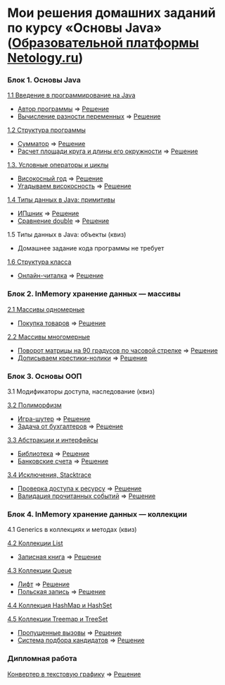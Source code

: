 # Мои решения домашних заданий по курсу «Основы Java» ([Образовательной платформы Netology.ru](https://netology.ru/programs/java-developer/))

### Блок 1. Основы Java

[1.1 Введение в программирование на Java](introduction) 

+ [Автор программы](/introduction/1.1.1) => [Решение](https://replit.com/@Sunches/HW111)
+ [Вычисление разности переменных](/introduction/1.1.2) => [Решение](https://replit.com/@Sunches/HW112)

[1.2	Структура программы](program-structure)
  
+ [Сумматор](/program-structure/1.2.1) => [Решение](https://replit.com/@Sunches/HW121)
+ [Расчет площади круга и длины его окружности](/program-structure/1.2.2) => [Решение](https://replit.com/@Sunches/HW122)

[1.3.   Условные операторы и циклы](conditional-statements-cycles)

+ [Високосный год](/conditional-statements-cycles/1.3.1) => [Решение](https://replit.com/@Sunches/HW131)
+ [Угадываем високосность](/conditional-statements-cycles/1.3.2) => [Решение](https://replit.com/@Sunches/HW132)

[1.4	Типы данных в Java: примитивы](primitive-types)

+ [ИПшник](/primitive-types/1.4.2) => [Решение](https://replit.com/@Sunches/HW141)
+ [Сравнение double](/primitive-types/1.4.1) => [Решение](https://replit.com/@Sunches/HW142)

1.5	Типы данных в Java: объекты (квиз)

+ Домашнее задание кода программы не требует

[1.6	Структура класса](class-structure)

+ [Онлайн-читалка](/class-structure) => [Решение](https://replit.com/@Sunches/HW16)

### Блок 2. InMemory хранение данных — массивы

[2.1	Массивы одномерные](one-dimensional-array)

+ [Покупка товаров](/one-dimensional-array/2.1.1) => [Решение](https://replit.com/@Sunches/HW21)

[2.2	Массивы многомерные](multidimensional-array)

+ [Поворот матрицы на 90 градусов по часовой стрелке](/multidimensional-array/2.2.1) => [Решение](https://replit.com/@Sunches/HW221)
+ [Дописываем крестики-нолики](/multidimensional-array/2.2.2) => [Решение](https://replit.com/@Sunches/HW222)

### Блок 3. Основы ООП

3.1	Модификаторы доступа, наследование (квиз)	

[3.2	Полиморфизм](polymorphism)

+ [Игра-шутер](/polymorphism/3.2.1) => [Решение](https://replit.com/@Sunches/HW321)
+ [Задача от бухгалтеров](/polymorphism/3.2.2) => [Решение](https://replit.com/@Sunches/HW322)

[3.3	Абстракции и интерфейсы](abstractions-interfaces)

+ [Библиотека](/abstractions-interfaces/3.3.1) => [Решение](https://replit.com/@Sunches/HW331)
+ [Банковские счета](/abstractions-interfaces/3.3.2) => [Решение](https://replit.com/@Sunches/HW332)

[3.4  Исключения, Stacktrace](exceptions)

+ [Проверка доступа к ресурсу](/exceptions/3.4.1) => [Решение](https://replit.com/@Sunches/HW341)
+ [Валидация прочитанных событий](/exceptions/3.4.2) => [Решение](https://replit.com/@Sunches/HW342)

### Блок 4. InMemory хранение данных — коллекции

4.1 Generics в коллекциях и методах (квиз)

[4.2	Коллекции List](list)

+ [Записная книга](/list/4.1.1) => [Решение](https://replit.com/@Sunches/HW411)

[4.3	Коллекции Queue](queue)

+ [Лифт](/queue/4.2.1) => [Решение](https://replit.com/@Sunches/HW421)
+ [Польская запись](/queue/4.2.2) => [Решение](https://replit.com/@Sunches/HW422)

[4.4	Коллекция HashMap и HashSet](hash-collections)

[4.5	Коллекции Treemap и TreeSet](tree-collections)

+ [Пропущенные вызовы](/tree-collections/4.5.1) => [Решение](https://replit.com/@Sunches/HW451)
+ [Система подбора кандидатов](/tree-collections/4.5.2) => [Решение](https://replit.com/@Sunches/HW452)

### Дипломная работа
[Конвертер в текстовую графику](diploma/diploma.md) => [Решение](https://github.com/AlexPolkinRu/TextGraphicsConverter)
